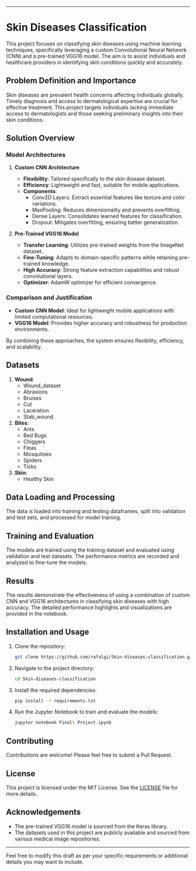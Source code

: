 
---

# Skin Diseases Classification

This project focuses on classifying skin diseases using machine learning techniques, specifically leveraging a custom Convolutional Neural Network (CNN) and a pre-trained VGG16 model. The aim is to assist individuals and healthcare providers in identifying skin conditions quickly and accurately.

## Problem Definition and Importance

Skin diseases are prevalent health concerns affecting individuals globally. Timely diagnosis and access to dermatological expertise are crucial for effective treatment. This project targets individuals lacking immediate access to dermatologists and those seeking preliminary insights into their skin conditions.

## Solution Overview

### Model Architectures

1. **Custom CNN Architecture**
    - **Flexibility**: Tailored specifically to the skin disease dataset.
    - **Efficiency**: Lightweight and fast, suitable for mobile applications.
    - **Components**:
        - Conv2D Layers: Extract essential features like texture and color variations.
        - MaxPooling: Reduces dimensionality and prevents overfitting.
        - Dense Layers: Consolidates learned features for classification.
        - Dropout: Mitigates overfitting, ensuring better generalization.

2. **Pre-Trained VGG16 Model**
    - **Transfer Learning**: Utilizes pre-trained weights from the ImageNet dataset.
    - **Fine-Tuning**: Adapts to domain-specific patterns while retaining pre-trained knowledge.
    - **High Accuracy**: Strong feature extraction capabilities and robust convolutional layers.
    - **Optimizer**: AdamW optimizer for efficient convergence.

### Comparison and Justification

- **Custom CNN Model**: Ideal for lightweight mobile applications with limited computational resources.
- **VGG16 Model**: Provides higher accuracy and robustness for production environments.

By combining these approaches, the system ensures flexibility, efficiency, and scalability.

## Datasets

1. **Wound**:
    - Wound_dataset
    - Abrasions
    - Bruises
    - Cut
    - Laceration
    - Stab_wound
2. **Bites**:
    - Ants
    - Bed Bugs
    - Chiggers
    - Fleas
    - Mosquitoes
    - Spiders
    - Ticks
3. **Skin**:
    - Healthy Skin

## Data Loading and Processing

The data is loaded into training and testing dataframes, split into validation and test sets, and processed for model training.

## Training and Evaluation

The models are trained using the training dataset and evaluated using validation and test datasets. The performance metrics are recorded and analyzed to fine-tune the models.

## Results

The results demonstrate the effectiveness of using a combination of custom CNN and VGG16 architectures in classifying skin diseases with high accuracy. The detailed performance highlights and visualizations are provided in the notebook.

## Installation and Usage

1. Clone the repository:
    ```bash
    git clone https://github.com/rafalgi/Skin-diseases-classification.git
    ```
2. Navigate to the project directory:
    ```bash
    cd Skin-diseases-classification
    ```
3. Install the required dependencies:
    ```bash
    pip install -r requirements.txt
    ```
4. Run the Jupyter Notebook to train and evaluate the models:
    ```bash
    jupyter notebook Final\ Project.ipynb
    ```

## Contributing

Contributions are welcome! Please feel free to submit a Pull Request.

## License

This project is licensed under the MIT License. See the [LICENSE](LICENSE) file for more details.

## Acknowledgements

- The pre-trained VGG16 model is sourced from the Keras library.
- The datasets used in this project are publicly available and sourced from various medical image repositories.

---

Feel free to modify this draft as per your specific requirements or additional details you may want to include.
